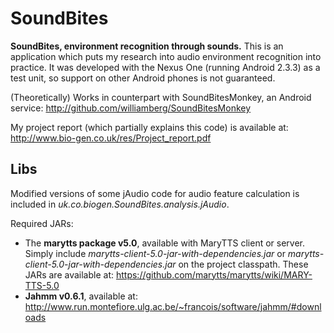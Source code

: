 SoundBites
==========

__SoundBites, environment recognition through sounds.__ This is an application which puts my research into audio environment recognition into practice. It was developed with the Nexus One (running Android 2.3.3) as a test unit, so support on other Android phones is not guaranteed.

(Theoretically) Works in counterpart with SoundBitesMonkey, an Android service: http://github.com/williamberg/SoundBitesMonkey

My project report (which partially explains this code) is available at: http://www.bio-gen.co.uk/res/Project_report.pdf

Libs
----

Modified versions of some jAudio code for audio feature calculation is included in _uk.co.biogen.SoundBites.analysis.jAudio_.

Required JARs:

* The __marytts package v5.0__, available with MaryTTS client or server. Simply include _marytts-client-5.0-jar-with-dependencies.jar_ or _marytts-client-5.0-jar-with-dependencies.jar_ on the project classpath. These JARs are available at: https://github.com/marytts/marytts/wiki/MARY-TTS-5.0
* __Jahmm v0.6.1__, available at: http://www.run.montefiore.ulg.ac.be/~francois/software/jahmm/#downloads
